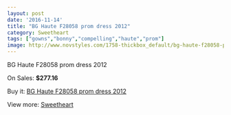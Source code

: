 ```yaml
---
layout: post
date: '2016-11-14'
title: "BG Haute F28058 prom dress 2012"
category: Sweetheart
tags: ["gowns","bonny","compelling","haute","prom"]
image: http://www.novstyles.com/1758-thickbox_default/bg-haute-f28058-prom-dress-2012.jpg
---
```

BG Haute F28058 prom dress 2012

On Sales: **$277.16**
<a href="https://www.novstyles.com/en/sweetheart/999-bg-haute-f28058-prom-dress-2012.html"><amp-img layout="responsive" width="600" height="600" src="//www.novstyles.com/1758-thickbox_default/bg-haute-f28058-prom-dress-2012.jpg" alt="BG Haute F28058 prom dress 2012 0" /></a>

Buy it: [BG Haute F28058 prom dress 2012](https://www.novstyles.com/en/sweetheart/999-bg-haute-f28058-prom-dress-2012.html "BG Haute F28058 prom dress 2012")

View more: [Sweetheart](https://www.novstyles.com/en/7-sweetheart "Sweetheart")